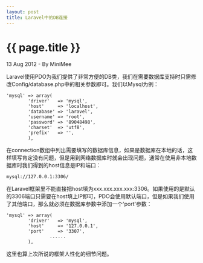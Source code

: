```yaml
---
layout: post
title: Laravel中的DB连接
---
```


{{ page.title }}
================

<p class="meta">13 Aug 2012 - By MiniMee</p>

Laravel使用PDO为我们提供了非常方便的DB类，我们在需要数据库支持时只需修改Config/database.php中的相关参数即可。我们以Mysql为例：

    'mysql' => array(
            'driver'   => 'mysql',
            'host'     => 'localhost',
            'database' => 'laravel',
            'username' => 'root',
            'password' => '89048498',
            'charset'  => 'utf8',
            'prefix'   => '',
            ),

在connection数组中列出需要填写的数据库信息，如果是数据库在本地的话，这样填写肯定没有问题，但是用到网络数据库时就会出现问题，通常在使用非本地数据库时我们得到的host信息是IP和端口：

    mysql://127.0.0.1:3306/

在Laravel框架里不能直接把host填为xxx.xxx.xxx.xxx:3306。如果使用的是默认的3306端口只需要在host填上IP即可，PDO会使用默认端口，但是如果我们使用了其他端口，那么就必须在数据库参数中添加一个'port'参数：

    'mysql' => array(
            'driver'   => 'mysql',
            'host'     => '127.0.0.1',
            'port'     => '3307',
                    ......
            ),

这里也算上次所说的框架人性化的细节问题。
